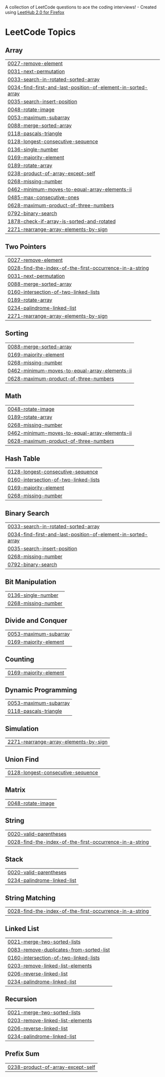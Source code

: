 A collection of LeetCode questions to ace the coding interviews! - Created using [LeetHub 2.0 for Firefox](https://github.com/maitreya2954/LeetHub-2.0-Firefox)
<!---LeetCode Topics Start-->
# LeetCode Topics
## Array
|  |
| ------- |
| [0027-remove-element](https://github.com/Manujdixit/Leetcode/tree/master/0027-remove-element) |
| [0031-next-permutation](https://github.com/Manujdixit/Leetcode/tree/master/0031-next-permutation) |
| [0033-search-in-rotated-sorted-array](https://github.com/Manujdixit/Leetcode/tree/master/0033-search-in-rotated-sorted-array) |
| [0034-find-first-and-last-position-of-element-in-sorted-array](https://github.com/Manujdixit/Leetcode/tree/master/0034-find-first-and-last-position-of-element-in-sorted-array) |
| [0035-search-insert-position](https://github.com/Manujdixit/Leetcode/tree/master/0035-search-insert-position) |
| [0048-rotate-image](https://github.com/Manujdixit/Leetcode/tree/master/0048-rotate-image) |
| [0053-maximum-subarray](https://github.com/Manujdixit/Leetcode/tree/master/0053-maximum-subarray) |
| [0088-merge-sorted-array](https://github.com/Manujdixit/Leetcode/tree/master/0088-merge-sorted-array) |
| [0118-pascals-triangle](https://github.com/Manujdixit/Leetcode/tree/master/0118-pascals-triangle) |
| [0128-longest-consecutive-sequence](https://github.com/Manujdixit/Leetcode/tree/master/0128-longest-consecutive-sequence) |
| [0136-single-number](https://github.com/Manujdixit/Leetcode/tree/master/0136-single-number) |
| [0169-majority-element](https://github.com/Manujdixit/Leetcode/tree/master/0169-majority-element) |
| [0189-rotate-array](https://github.com/Manujdixit/Leetcode/tree/master/0189-rotate-array) |
| [0238-product-of-array-except-self](https://github.com/Manujdixit/Leetcode/tree/master/0238-product-of-array-except-self) |
| [0268-missing-number](https://github.com/Manujdixit/Leetcode/tree/master/0268-missing-number) |
| [0462-minimum-moves-to-equal-array-elements-ii](https://github.com/Manujdixit/Leetcode/tree/master/0462-minimum-moves-to-equal-array-elements-ii) |
| [0485-max-consecutive-ones](https://github.com/Manujdixit/Leetcode/tree/master/0485-max-consecutive-ones) |
| [0628-maximum-product-of-three-numbers](https://github.com/Manujdixit/Leetcode/tree/master/0628-maximum-product-of-three-numbers) |
| [0792-binary-search](https://github.com/Manujdixit/Leetcode/tree/master/0792-binary-search) |
| [1878-check-if-array-is-sorted-and-rotated](https://github.com/Manujdixit/Leetcode/tree/master/1878-check-if-array-is-sorted-and-rotated) |
| [2271-rearrange-array-elements-by-sign](https://github.com/Manujdixit/Leetcode/tree/master/2271-rearrange-array-elements-by-sign) |
## Two Pointers
|  |
| ------- |
| [0027-remove-element](https://github.com/Manujdixit/Leetcode/tree/master/0027-remove-element) |
| [0028-find-the-index-of-the-first-occurrence-in-a-string](https://github.com/Manujdixit/Leetcode/tree/master/0028-find-the-index-of-the-first-occurrence-in-a-string) |
| [0031-next-permutation](https://github.com/Manujdixit/Leetcode/tree/master/0031-next-permutation) |
| [0088-merge-sorted-array](https://github.com/Manujdixit/Leetcode/tree/master/0088-merge-sorted-array) |
| [0160-intersection-of-two-linked-lists](https://github.com/Manujdixit/Leetcode/tree/master/0160-intersection-of-two-linked-lists) |
| [0189-rotate-array](https://github.com/Manujdixit/Leetcode/tree/master/0189-rotate-array) |
| [0234-palindrome-linked-list](https://github.com/Manujdixit/Leetcode/tree/master/0234-palindrome-linked-list) |
| [2271-rearrange-array-elements-by-sign](https://github.com/Manujdixit/Leetcode/tree/master/2271-rearrange-array-elements-by-sign) |
## Sorting
|  |
| ------- |
| [0088-merge-sorted-array](https://github.com/Manujdixit/Leetcode/tree/master/0088-merge-sorted-array) |
| [0169-majority-element](https://github.com/Manujdixit/Leetcode/tree/master/0169-majority-element) |
| [0268-missing-number](https://github.com/Manujdixit/Leetcode/tree/master/0268-missing-number) |
| [0462-minimum-moves-to-equal-array-elements-ii](https://github.com/Manujdixit/Leetcode/tree/master/0462-minimum-moves-to-equal-array-elements-ii) |
| [0628-maximum-product-of-three-numbers](https://github.com/Manujdixit/Leetcode/tree/master/0628-maximum-product-of-three-numbers) |
## Math
|  |
| ------- |
| [0048-rotate-image](https://github.com/Manujdixit/Leetcode/tree/master/0048-rotate-image) |
| [0189-rotate-array](https://github.com/Manujdixit/Leetcode/tree/master/0189-rotate-array) |
| [0268-missing-number](https://github.com/Manujdixit/Leetcode/tree/master/0268-missing-number) |
| [0462-minimum-moves-to-equal-array-elements-ii](https://github.com/Manujdixit/Leetcode/tree/master/0462-minimum-moves-to-equal-array-elements-ii) |
| [0628-maximum-product-of-three-numbers](https://github.com/Manujdixit/Leetcode/tree/master/0628-maximum-product-of-three-numbers) |
## Hash Table
|  |
| ------- |
| [0128-longest-consecutive-sequence](https://github.com/Manujdixit/Leetcode/tree/master/0128-longest-consecutive-sequence) |
| [0160-intersection-of-two-linked-lists](https://github.com/Manujdixit/Leetcode/tree/master/0160-intersection-of-two-linked-lists) |
| [0169-majority-element](https://github.com/Manujdixit/Leetcode/tree/master/0169-majority-element) |
| [0268-missing-number](https://github.com/Manujdixit/Leetcode/tree/master/0268-missing-number) |
## Binary Search
|  |
| ------- |
| [0033-search-in-rotated-sorted-array](https://github.com/Manujdixit/Leetcode/tree/master/0033-search-in-rotated-sorted-array) |
| [0034-find-first-and-last-position-of-element-in-sorted-array](https://github.com/Manujdixit/Leetcode/tree/master/0034-find-first-and-last-position-of-element-in-sorted-array) |
| [0035-search-insert-position](https://github.com/Manujdixit/Leetcode/tree/master/0035-search-insert-position) |
| [0268-missing-number](https://github.com/Manujdixit/Leetcode/tree/master/0268-missing-number) |
| [0792-binary-search](https://github.com/Manujdixit/Leetcode/tree/master/0792-binary-search) |
## Bit Manipulation
|  |
| ------- |
| [0136-single-number](https://github.com/Manujdixit/Leetcode/tree/master/0136-single-number) |
| [0268-missing-number](https://github.com/Manujdixit/Leetcode/tree/master/0268-missing-number) |
## Divide and Conquer
|  |
| ------- |
| [0053-maximum-subarray](https://github.com/Manujdixit/Leetcode/tree/master/0053-maximum-subarray) |
| [0169-majority-element](https://github.com/Manujdixit/Leetcode/tree/master/0169-majority-element) |
## Counting
|  |
| ------- |
| [0169-majority-element](https://github.com/Manujdixit/Leetcode/tree/master/0169-majority-element) |
## Dynamic Programming
|  |
| ------- |
| [0053-maximum-subarray](https://github.com/Manujdixit/Leetcode/tree/master/0053-maximum-subarray) |
| [0118-pascals-triangle](https://github.com/Manujdixit/Leetcode/tree/master/0118-pascals-triangle) |
## Simulation
|  |
| ------- |
| [2271-rearrange-array-elements-by-sign](https://github.com/Manujdixit/Leetcode/tree/master/2271-rearrange-array-elements-by-sign) |
## Union Find
|  |
| ------- |
| [0128-longest-consecutive-sequence](https://github.com/Manujdixit/Leetcode/tree/master/0128-longest-consecutive-sequence) |
## Matrix
|  |
| ------- |
| [0048-rotate-image](https://github.com/Manujdixit/Leetcode/tree/master/0048-rotate-image) |
## String
|  |
| ------- |
| [0020-valid-parentheses](https://github.com/Manujdixit/Leetcode/tree/master/0020-valid-parentheses) |
| [0028-find-the-index-of-the-first-occurrence-in-a-string](https://github.com/Manujdixit/Leetcode/tree/master/0028-find-the-index-of-the-first-occurrence-in-a-string) |
## Stack
|  |
| ------- |
| [0020-valid-parentheses](https://github.com/Manujdixit/Leetcode/tree/master/0020-valid-parentheses) |
| [0234-palindrome-linked-list](https://github.com/Manujdixit/Leetcode/tree/master/0234-palindrome-linked-list) |
## String Matching
|  |
| ------- |
| [0028-find-the-index-of-the-first-occurrence-in-a-string](https://github.com/Manujdixit/Leetcode/tree/master/0028-find-the-index-of-the-first-occurrence-in-a-string) |
## Linked List
|  |
| ------- |
| [0021-merge-two-sorted-lists](https://github.com/Manujdixit/Leetcode/tree/master/0021-merge-two-sorted-lists) |
| [0083-remove-duplicates-from-sorted-list](https://github.com/Manujdixit/Leetcode/tree/master/0083-remove-duplicates-from-sorted-list) |
| [0160-intersection-of-two-linked-lists](https://github.com/Manujdixit/Leetcode/tree/master/0160-intersection-of-two-linked-lists) |
| [0203-remove-linked-list-elements](https://github.com/Manujdixit/Leetcode/tree/master/0203-remove-linked-list-elements) |
| [0206-reverse-linked-list](https://github.com/Manujdixit/Leetcode/tree/master/0206-reverse-linked-list) |
| [0234-palindrome-linked-list](https://github.com/Manujdixit/Leetcode/tree/master/0234-palindrome-linked-list) |
## Recursion
|  |
| ------- |
| [0021-merge-two-sorted-lists](https://github.com/Manujdixit/Leetcode/tree/master/0021-merge-two-sorted-lists) |
| [0203-remove-linked-list-elements](https://github.com/Manujdixit/Leetcode/tree/master/0203-remove-linked-list-elements) |
| [0206-reverse-linked-list](https://github.com/Manujdixit/Leetcode/tree/master/0206-reverse-linked-list) |
| [0234-palindrome-linked-list](https://github.com/Manujdixit/Leetcode/tree/master/0234-palindrome-linked-list) |
## Prefix Sum
|  |
| ------- |
| [0238-product-of-array-except-self](https://github.com/Manujdixit/Leetcode/tree/master/0238-product-of-array-except-self) |
<!---LeetCode Topics End-->